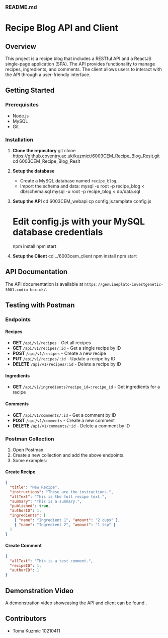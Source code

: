 ### README.md

# Recipe Blog API and Client

## Overview
This project is a recipe blog that includes a RESTful API and a ReactJS single-page application (SPA). The API provides functionality to manage recipes, ingredients, and comments. The client allows users to interact with the API through a user-friendly interface.

## Getting Started

### Prerequisites
- Node.js
- MySQL
- Git

### Installation

1. **Clone the repository**
   git clone https://github.coventry.ac.uk/kuzmict/6003CEM_Recipe_Blog_Resit.git
   cd 6003CEM_Recipe_Blog_Resit

2. **Setup the database**
   - Create a MySQL database named `recipe_blog`.
   - Import the schema and data:
     mysql -u root -p recipe_blog < db/schema.sql
     mysql -u root -p recipe_blog < db/data.sql

3. **Setup the API**
   cd 6003CEM_webapi
   cp config.js.template config.js
   # Edit config.js with your MySQL database credentials
   npm install
   npm start

4. **Setup the Client**
   cd ../6003cem_client
   npm install
   npm start

## API Documentation
The API documentation is available at `https://genuineplato-investgenetic-3001.codio-box.uk/`.

## Testing with Postman

### Endpoints

#### Recipes
- **GET** `/api/v1/recipes` - Get all recipes
- **GET** `/api/v1/recipes/:id` - Get a single recipe by ID
- **POST** `/api/v1/recipes` - Create a new recipe
- **PUT** `/api/v1/recipes/:id` - Update a recipe by ID
- **DELETE** `/api/v1/recipes/:id` - Delete a recipe by ID

#### Ingredients
- **GET** `/api/v1/ingredients?recipe_id=:recipe_id` - Get ingredients for a recipe

#### Comments
- **GET** `/api/v1/comments/:id` - Get a comment by ID
- **POST** `/api/v1/comments` - Create a new comment
- **DELETE** `/api/v1/comments/:id` - Delete a comment by ID

### Postman Collection
1. Open Postman.
2. Create a new collection and add the above endpoints.
3. Some examples:

#### Create Recipe
```json
{
  "title": "New Recipe",
  "instructions": "These are the instructions.",
  "allText": "This is the full recipe text.",
  "summary": "This is a summary.",
  "published": true,
  "authorID": 1,
  "ingredients": [
    { "name": "Ingredient 1", "amount": "2 cups" },
    { "name": "Ingredient 2", "amount": "1 tsp" }
  ]
}
```

#### Create Comment
```json
{
  "allText": "This is a test comment.",
  "recipeID": 1,
  "authorID": 1
}
```

## Demonstration Video
A demonstration video showcasing the API and client can be found .

## Contributors
- Toma Kuzmic 10210411
